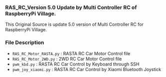 ### RAS_RC_Version 5.0 Update by Multi Controller RC of RaspberryPi Village.

This Original Source is update 5.0 version  of Multi Controller RC for RaspberryPi Village.


### File Description

* `RAS_RC_Motor_RASTA.py` : RASTA RC Car Motor Control file
* `RAS_RC_Motor_2WD.py` : 2WD RC Car Motor Control file
* `pwm_kbd.py` : RASTA RC Car Control by Keyboard through SSH
* `pwm_joy_xiaomi.py` : RASTA RC Car Control by Xiaomi Bluetooth Joystick
